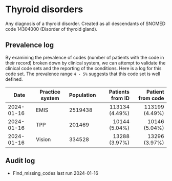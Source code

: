# Thyroid disorders

Any diagnosis of a thyroid disorder. Created as all descendants of SNOMED code 14304000 (Disorder of thyroid gland).

## Prevalence log

By examining the prevalence of codes (number of patients with the code in their record) broken down by clinical system, we can attempt to validate the clinical code sets and the reporting of the conditions. Here is a log for this code set. The prevalence range `4 - 5%` suggests that this code set is well defined.

| Date       | Practice system | Population | Patients from ID | Patient from code |
| ---------- | --------------- | ---------- | ---------------: | ----------------: |
| 2024-01-16 | EMIS            | 2519438    |   113134 (4.49%) |    113199 (4.49%) |
| 2024-01-16 | TPP             | 201469     |    10144 (5.04%) |     10146 (5.04%) |
| 2024-01-16 | Vision          | 334528     |    13288 (3.97%) |     13296 (3.97%) |

## Audit log

- Find_missing_codes last run 2024-01-16
